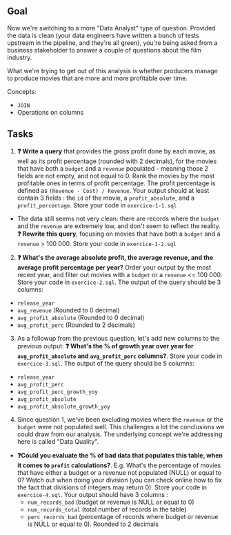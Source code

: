 ## Goal

Now we're switching to a more "Data Analyst" type of question. Provided the data is clean (your data engineers have written a bunch of tests upstream in the pipeline, and they're all green), you're being asked from a business stakeholder to answer a couple of questions about the film industry. 

What we're trying to get out of this analysis is whether producers manage to produce movies that are more and more profitable over time. 

Concepts: 
- `JOIN`
- Operations on columns

## Tasks


1. **❓ Write a query** that provides the gross profit done by each movie, as well as its profit percentage (rounded with 2 decimals), for the movies that have both a `budget` and a `revenue` populated - meaning those 2 fields are not empty, and not equal to 0. Rank the movies by the most profitable ones in terms of profit percentage. The profit percentage is defined as `(Revenue - Cost) / Revenue`. Your output should at least contain 3 fields : the `id` of the movie, a `profit_absolute`, and a `profit_percentage`. Store your code in `exercice-1-1.sql`
  - The data still seems not very clean: there are records where the `budget` and the `revenue` are extremely low, and don't seem to reflect the reality. **❓ Rewrite this query**, focusing on movies that have both a `budget` and a `revenue` > 100 000. Store your code in `exercice-1-2.sql`
2. **❓ What's the average absolute profit, the average revenue, and the average profit percentage per year?** Order your output by the most recent year, and filter out movies with a `budget` or a `revenue` <= 100 000. Store your code in `exercice-2.sql`. The output of the query should be 3 columns:
  - `release_year`
  - `avg_revenue` (Rounded to 0 decimal)
  - `avg_profit_absolute` (Rounded to 0 decimal)
  - `avg_profit_perc` (Rounded to 2 decimals)
3. As a followup from the previous question, let's add new columns to the previous output: **❓ What's the % of growth year over year for `avg_profit_absolute` and `avg_profit_perc` columns?**. Store your code in `exercice-3.sql`. The output of the query should be 5 columns:
  - `release_year`
  - `avg_profit_perc`
  - `avg_profit_perc_growth_yoy`
  - `avg_profit_absolute`
  - `avg_profit_absolute_growth_yoy`
4. Since question 1, we've been excluding movies where the `revenue` or the `budget` were not populated well. This challenges a lot the conclusions we could draw from our analysis. The underlying concept we're addressing here is called "Data Quality". 
  - **❓Could you evaluate the % of bad data that populates this table, when it comes to `profit` calculations?**. E.g. What's the percentage of movies that have either a budget or a revenue not populated (NULL) or equal to 0? Watch out when doing your division (you can check online how to fix the fact that divisions of integers may return 0). Store your code in `exercice-4.sql`. Your output should have 3 columns : 
    - `num_records_bad` (budget or revenue is NULL or equal to 0)
    - `num_records_total` (total number of records in the table)
    - `perc_records_bad` (percentage of records where budget or revenue is NULL or equal to 0). Rounded to 2 decimals
